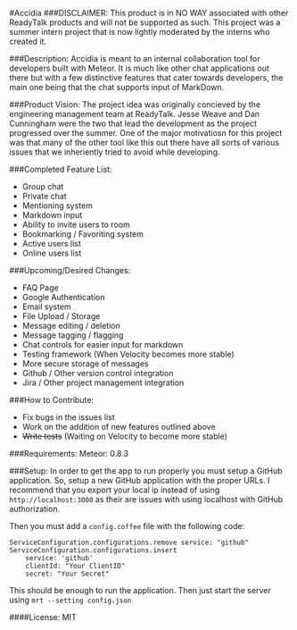 #Accidia
###DISCLAIMER:
This product is in NO WAY associated with other ReadyTalk products and will not be supported as such. This project was a summer intern project that is now lightly moderated by the interns who created it.

###Description:
Accidia is meant to an internal collaboration tool for developers built with Meteor. It is much like other chat applications out there but with a few distinctive features that cater towards developers, the main one being that the chat supports input of MarkDown.

###Product Vision:
The project idea was originally concieved by the engineering management team at ReadyTalk. Jesse Weave and Dan Cunningham were the two that lead the development as the project progressed over the summer. One of the major motivatiosn for this project was that many of the other tool like this out there have all sorts of various issues that we inheriently tried to avoid while developing.

###Completed Feature List:
 - Group chat
 - Private chat
 - Mentioning system
 - Markdown input
 - Ability to invite users to room
 - Bookmarking / Favoriting system
 - Active users list
 - Online users list

###Upcoming/Desired Changes:
 - FAQ Page
 - Google Authentication
 - Email system
 - File Upload / Storage
 - Message editing / deletion
 - Message tagging / flagging
 - Chat controls for easier input for markdown
 - Testing framework (When Velocity becomes more stable)
 - More secure storage of messages
 - Github / Other version control integration
 - Jira / Other project management integration


###How to Contribute:
 - Fix bugs in the issues list
 - Work on the addition of new features outlined above
 - ~~Write tests~~ (Waiting on Velocity to become more stable)

###Requirements:
Meteor: 0.8.3

###Setup:
In order to get the app to run properly you must setup a GitHub application. So, setup a new GitHub application with the proper URLs. I recommend that you export your local ip instead of using `http://localhost:3000` as their are issues with using localhost with GitHub authorization.

Then you must add a `config.coffee` file with the following code:

```
ServiceConfiguration.configurations.remove service: "github"
ServiceConfiguration.configurations.insert
	service: 'github'
	clientId: "Your ClientID"
	secret: "Your Secret"
```

This should be enough to run the application. Then just start the server using `mrt --setting config.json`

####License:
MIT



